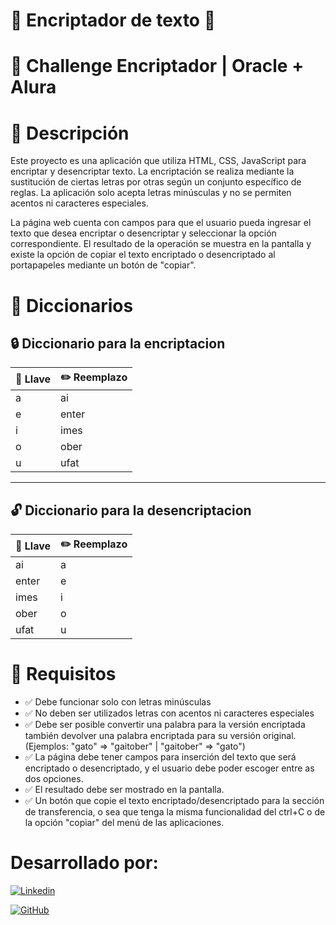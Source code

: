 # 🔐 Encriptador de texto 🔐

# 🚀 Challenge Encriptador | Oracle + Alura

# 📝 Descripción

Este proyecto es una aplicación que utiliza HTML, CSS, JavaScript para encriptar y desencriptar texto. La encriptación se realiza mediante la sustitución de ciertas letras por otras según un conjunto específico de reglas. La aplicación solo acepta letras minúsculas y no se permiten acentos ni caracteres especiales.

La página web cuenta con campos para que el usuario pueda ingresar el texto que desea encriptar o desencriptar y seleccionar la opción correspondiente. El resultado de la operación se muestra en la pantalla y existe la opción de copiar el texto encriptado o desencriptado al portapapeles mediante un botón de "copiar".

# 📒 Diccionarios
## 🔒 Diccionario para la encriptacion
| 🔑 Llave | ✏️ Reemplazo |
|-----------|-----------|
| a | ai |
| e | enter |
| i | imes |
| o | ober |
| u | ufat |

---

## 🔓 Diccionario para la desencriptacion
| 🔑 Llave | ✏️ Reemplazo |
|-----------|-----------|
| ai    | a |
| enter | e |
| imes  | i |
| ober  | o |
| ufat  | u |

# 📑 Requisitos

- ✅ Debe funcionar solo con letras minúsculas
- ✅ No deben ser utilizados letras con acentos ni caracteres especiales
- ✅ Debe ser posible convertir una palabra para la versión encriptada también devolver una palabra encriptada para su versión original. (Ejemplos: "gato" => "gaitober" | "gaitober" => "gato")
- ✅ La página debe tener campos para
inserción del texto que será encriptado o desencriptado, y el usuario debe poder escoger entre as dos opciones.
- ✅ El resultado debe ser mostrado en la pantalla.
- ✅ Un botón que copie el texto encriptado/desencriptado para la sección de transferencia, o sea que tenga la misma funcionalidad del ctrl+C o de la opción "copiar" del menú de las aplicaciones.

# Desarrollado por:

[![Linkedin](https://img.shields.io/badge/Linkedin-0072b1?logo=linkedin&logoColor=white&style=for-the-badge)](https://www.linkedin.com/in/william-izquierdo/)

[![GitHub](https://img.shields.io/badge/izquierdow-black?logo=github&logoColor=FFFFFF&style=for-the-badge)](https://github.com/izquierdow)

